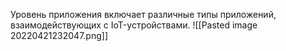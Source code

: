 Уровень приложения включает различные типы приложений, взаимодействующих с IoT-устройствами.
![[Pasted image 20220421232047.png]]